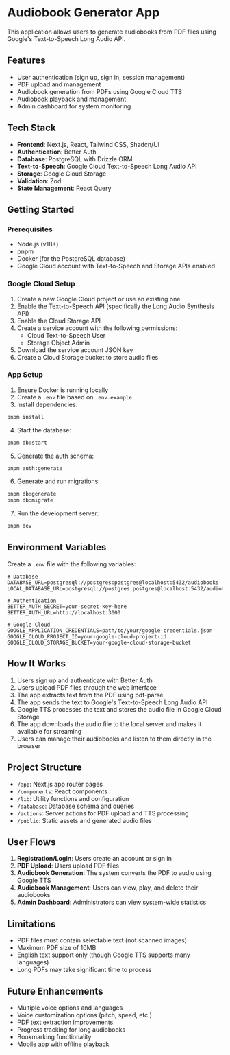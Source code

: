 # Audiobook Generator App

This application allows users to generate audiobooks from PDF files using Google's Text-to-Speech Long Audio API.

## Features

- User authentication (sign up, sign in, session management)
- PDF upload and management
- Audiobook generation from PDFs using Google Cloud TTS
- Audiobook playback and management
- Admin dashboard for system monitoring

## Tech Stack

- **Frontend**: Next.js, React, Tailwind CSS, Shadcn/UI
- **Authentication**: Better Auth
- **Database**: PostgreSQL with Drizzle ORM
- **Text-to-Speech**: Google Cloud Text-to-Speech Long Audio API
- **Storage**: Google Cloud Storage
- **Validation**: Zod
- **State Management**: React Query

## Getting Started

### Prerequisites

- Node.js (v18+)
- pnpm
- Docker (for the PostgreSQL database)
- Google Cloud account with Text-to-Speech and Storage APIs enabled

### Google Cloud Setup

1. Create a new Google Cloud project or use an existing one
2. Enable the Text-to-Speech API (specifically the Long Audio Synthesis API)
3. Enable the Cloud Storage API
4. Create a service account with the following permissions:
   - Cloud Text-to-Speech User
   - Storage Object Admin
5. Download the service account JSON key
6. Create a Cloud Storage bucket to store audio files

### App Setup

1. Ensure Docker is running locally
2. Create a `.env` file based on `.env.example`
3. Install dependencies:

```bash
pnpm install
```

4. Start the database:

```bash
pnpm db:start
```

5. Generate the auth schema:

```bash
pnpm auth:generate
```

6. Generate and run migrations:

```bash
pnpm db:generate
pnpm db:migrate
```

7. Run the development server:

```bash
pnpm dev
```

## Environment Variables

Create a `.env` file with the following variables:

```
# Database
DATABASE_URL=postgresql://postgres:postgres@localhost:5432/audiobooks
LOCAL_DATABASE_URL=postgresql://postgres:postgres@localhost:5432/audiobooks

# Authentication
BETTER_AUTH_SECRET=your-secret-key-here
BETTER_AUTH_URL=http://localhost:3000

# Google Cloud
GOOGLE_APPLICATION_CREDENTIALS=path/to/your/google-credentials.json
GOOGLE_CLOUD_PROJECT_ID=your-google-cloud-project-id
GOOGLE_CLOUD_STORAGE_BUCKET=your-google-cloud-storage-bucket
```

## How It Works

1. Users sign up and authenticate with Better Auth
2. Users upload PDF files through the web interface
3. The app extracts text from the PDF using pdf-parse
4. The app sends the text to Google's Text-to-Speech Long Audio API
5. Google TTS processes the text and stores the audio file in Google Cloud Storage
6. The app downloads the audio file to the local server and makes it available for streaming
7. Users can manage their audiobooks and listen to them directly in the browser

## Project Structure

- `/app`: Next.js app router pages
- `/components`: React components
- `/lib`: Utility functions and configuration
- `/database`: Database schema and queries
- `/actions`: Server actions for PDF upload and TTS processing
- `/public`: Static assets and generated audio files

## User Flows

1. **Registration/Login**: Users create an account or sign in
2. **PDF Upload**: Users upload PDF files
3. **Audiobook Generation**: The system converts the PDF to audio using Google TTS
4. **Audiobook Management**: Users can view, play, and delete their audiobooks
5. **Admin Dashboard**: Administrators can view system-wide statistics

## Limitations

- PDF files must contain selectable text (not scanned images)
- Maximum PDF size of 10MB
- English text support only (though Google TTS supports many languages)
- Long PDFs may take significant time to process

## Future Enhancements

- Multiple voice options and languages
- Voice customization options (pitch, speed, etc.)
- PDF text extraction improvements
- Progress tracking for long audiobooks
- Bookmarking functionality
- Mobile app with offline playback